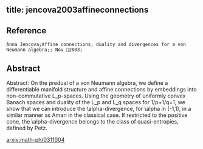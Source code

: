 title: jencova2003affineconnections
---


## Reference

	Anna Jencova;Affine connections, duality and divergences for a von Neumann algebra;; Nov 2003;

## Abstract 

Abstract:  On the predual of a von Neumann algebra, we define a differentiable manifold
structure and affine connections by embeddings into non-commutative L_p-spaces.
Using the geometry of uniformly convex Banach spaces and duality of the L_p and
L_q spaces for 1/p+1/q=1, we show that we can introduce the \alpha-divergence,
for \alpha in (-1,1), in a similar manner as Amari in the classical case. If
restricted to the positive cone, the \alpha-divergence belongs to the class of
quasi-entropies, defined by Petz.

    

[arxiv:math-ph/0311004](https://arxiv.org/abs/math-ph/0311004)